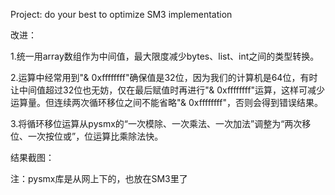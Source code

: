 Project: do your best to optimize SM3 implementation

改进：

1.统一用array数组作为中间值，最大限度减少bytes、list、int之间的类型转换。

2.运算中经常用到"& 0xffffffff"确保值是32位，因为我们的计算机是64位，有时让中间值超过32位也无妨，仅在最后赋值时再进行"& 0xffffffff"运算，这样可减少运算量。但连续两次循环移位之间不能省略"& 0xffffffff"，否则会得到错误结果。

3.将循环移位运算从pysmx的“一次模除、一次乘法、一次加法”调整为“两次移位、一次按位或”，位运算比乘除法快。

结果截图：

注：pysmx库是从网上下的，也放在SM3里了
